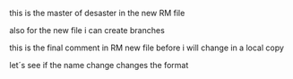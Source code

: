 
this is the master of desaster in the new RM file


also for the new file i can create branches 

this is the final comment in RM new file before i will change in a local copy

let´s see if the name change changes the format
